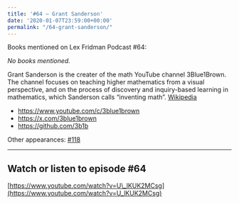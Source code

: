 ```yaml
---
title: '#64 – Grant Sanderson'
date: '2020-01-07T23:59:00+00:00'
permalink: "/64-grant-sanderson/"
---
```


Books mentioned on Lex Fridman Podcast #64:

*No books mentioned.*

<!--more-->

Grant Sanderson is the creater of the math YouTube channel 3Blue1Brown. The channel focuses on teaching higher mathematics from a visual perspective, and on the process of discovery and inquiry-based learning in mathematics, which Sanderson calls “inventing math”. <a href="https://en.wikipedia.org/wiki/3Blue1Brown" target="_blank">Wikipedia</a>

- <a href="https://www.youtube.com/c/3blue1brown" target="_blank">https://www.youtube.com/c/3blue1brown</a>
- <a href="https://x.com/3blue1brown" target="_blank">https://x.com/3blue1brown</a>
- <a href="https://github.com/3b1b" target="_blank">https://github.com/3b1b</a>

Other appearances: [\#118](/118-grant-sanderson/)

- - - - - -

## Watch or listen to episode #64

[https://www.youtube.com/watch?v=U\_lKUK2MCsg](https://www.youtube.com/watch?v=U_lKUK2MCsg)